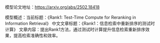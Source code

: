 模型论文地址：https://arxiv.org/abs/2502.18418

模型概述：当前标题：《Rank1: Test-Time Compute for Reranking in Information Retrieval》
中文文章标题：《Rank1：信息检索中重新排序的测试时计算》
文章内容：提出Rank1方法，通过测试时计算提升信息检索重新排序效果，提高检索准确性和效率。
